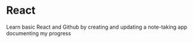 # React
Learn basic React and Github by creating and updating a note-taking app documenting my progress
